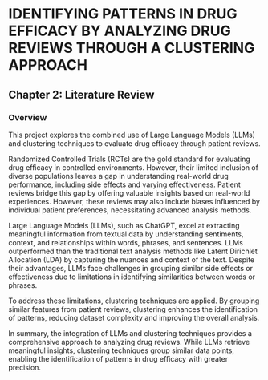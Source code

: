 # IDENTIFYING PATTERNS IN DRUG EFFICACY BY ANALYZING DRUG REVIEWS THROUGH A CLUSTERING APPROACH

## Chapter 2: Literature Review

### Overview
This project explores the combined use of Large Language Models (LLMs) and clustering techniques to evaluate drug efficacy through patient reviews.

Randomized Controlled Trials (RCTs) are the gold standard for evaluating drug efficacy in controlled environments. However, their limited inclusion of diverse populations leaves a gap in understanding real-world drug performance, including side effects and varying effectiveness. Patient reviews bridge this gap by offering valuable insights based on real-world experiences. However, these reviews may also include biases influenced by individual patient preferences, necessitating advanced analysis methods.

Large Language Models (LLMs), such as ChatGPT, excel at extracting meaningful information from textual data by understanding sentiments, context, and relationships within words, phrases, and sentences. LLMs outperformed than the traditional text analysis methods like Latent Dirichlet Allocation (LDA) by capturing the nuances and context of the text. Despite their advantages, LLMs face challenges in grouping similar side effects or effectiveness due to limitations in identifying similarities between words or phrases.

To address these limitations, clustering techniques are applied. By grouping similar features from patient reviews, clustering enhances the identification of patterns, reducing dataset complexity and improving the overall analysis.

In summary, the integration of LLMs and clustering techniques provides a comprehensive approach to analyzing drug reviews. While LLMs retrieve meaningful insights, clustering techniques group similar data points, enabling the identification of patterns in drug efficacy with greater precision.

